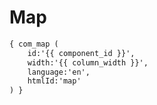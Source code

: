 Map
===

```html
{ com_map ( 
	id:'{{ component_id }}', 
	width:'{{ column_width }}', 
	language:'en', 
	htmlId:'map'
) }
```